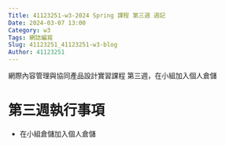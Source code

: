 ```yaml
---
Title: 41123251-w3-2024 Spring 課程 第三週 週記
Date: 2024-03-07 13:00
Category: w3
Tags: 網誌編寫
Slug: 41123251_41123251-w3-blog
Author: 41123251
---
```


網際內容管理與協同產品設計實習課程 第三週，在小組加入個人倉儲

<!-- PELICAN_END_SUMMARY -->

# 第三週執行事項
- 在小組倉儲加入個人倉儲
